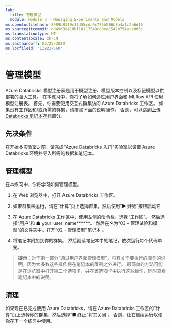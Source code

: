 ```yaml
---
lab:
  title: 管理模型
  module: Module 3 - Managing Experiments and Models
ms.openlocfilehash: 8989b8319c3fd55cda9c776b566b8a4a1c2b6d16
ms.sourcegitcommit: dd49d0d418bf18117549cc0ea1542b754ace865c
ms.translationtype: HT
ms.contentlocale: zh-CN
ms.lasthandoff: 02/25/2022
ms.locfileid: "139217560"
---
```

# <a name="managing-models"></a>管理模型

Azure Databricks 模型注册表是用于模型注册、模型版本控制以及标记模型以供部署的强大工具。  在本练习中，你将了解如何通过用户界面和 MLflow API 使用模型注册表。 首先，你需要使用交互式群集访问 Azure Databricks 工作区。 如果没有工作区和/或所需的群集，请按照下面的说明操作。 否则，可以跳到[上传 Databricks 笔记本存档](#Upload-the-Databricks-notebook-archive)部分。

## <a name="prerequisites"></a>先决条件

在开始本实验室之前，请完成“Azure Databricks 入门”实验室以设置 Azure Databricks 环境并导入所需的数据和笔记本。

## <a name="manage-models"></a>管理模型

在本练习中，你将学习如何管理模型。

1. 在 Web 浏览器中，打开 Azure Databricks 工作区。

1. 如果群集未运行，请在“计算”页上选择群集，然后使用“&#9654; 开始”按钮启动它 

1. 在 Azure Databricks 工作区中，使用左侧的命令栏，选择“工作区”。 然后选择“用户”和 &#9751; your_user_name******。 然后在名为“03 - 管理试验和模型”的文件夹中，打开“02 - 管理模型”笔记本 。

1. 将笔记本附加到你的群集。 然后阅读笔记本中的笔记，依次运行每个代码单元。

> **提示**：对于第一部分“通过用户界面管理模型”，将有关于要执行的操作的说明，因为大多数这些操作将在笔记本的限制之外进行。  最简单的方法可能是在浏览器中打开第二个选项卡，并在该选项卡中执行这些操作，同时查看笔记本中的说明。

## <a name="clean-up"></a>清理

如果现在已完成使用 Azure Databricks，请在 Azure Databricks 工作区的“计算”页上选择你的群集，然后选择“&#9632; 终止”将其关闭 。 否则，让它继续运行以便你在下一个练习中使用。
